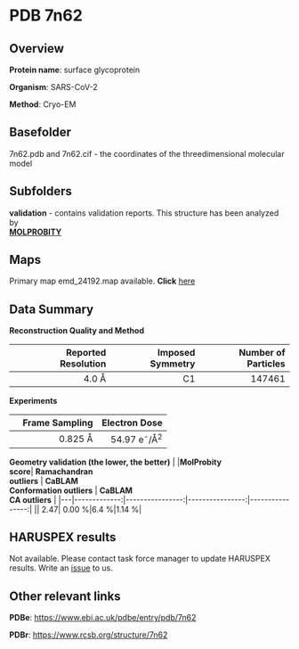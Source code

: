 # PDB 7n62

## Overview

**Protein name**: surface glycoprotein

**Organism**: SARS-CoV-2

**Method**: Cryo-EM



## Basefolder

7n62.pdb and 7n62.cif - the coordinates of the threedimensional molecular model

## Subfolders





**validation** - contains validation reports. This structure has been analyzed by <br>  [**MOLPROBITY**](https://github.com/thorn-lab/coronavirus_structural_task_force/tree/master/pdb/surface_glycoprotein/SARS-CoV-2/7n62/validation/molprobity)    



## Maps

Primary map emd_24192.map available. **Click** [here](http://ftp.wwpdb.org/pub/emdb/structures/EMD-24192/map/) 

## Data Summary
**Reconstruction Quality and Method**

|   | Reported Resolution | Imposed Symmetry | Number of Particles |
|---|-------------:|----------------:|--------------:|
|   |4.0 Å|C1|147461|

**Experiments**

|   | Frame Sampling | Electron Dose |
|---|-------------:|----------------:|
|   |0.825 Å|54.97 e<sup>-</sup>/Å<sup>2</sup>|

**Geometry validation (the lower, the better)**
|   |**MolProbity<br>score**| **Ramachandran<br>outliers** | **CaBLAM<br>Conformation outliers** | **CaBLAM<br>CA outliers** |
|---|-------------:|----------------:|----------------:|----------------:|
||  2.47|  0.00 %|6.4 %|1.14 %|

## HARUSPEX results

Not available. Please contact task force manager to update HARUSPEX results. Write an [issue](https://github.com/thorn-lab/coronavirus_structural_task_force/issues) to us.

## Other relevant links 
**PDBe**:  https://www.ebi.ac.uk/pdbe/entry/pdb/7n62
 
**PDBr**: https://www.rcsb.org/structure/7n62 
